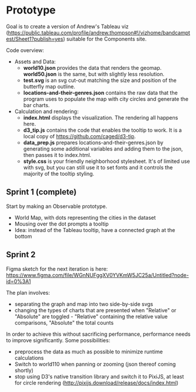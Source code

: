 # Prototype

Goal is to create a version of Andrew's Tableau viz (https://public.tableau.com/profile/andrew.thompson#!/vizhome/bandcamptest/Sheet1?publish=yes) suitable for the Components site.

Code overview:
- Assets and Data:
  - **world10.json** provides the data that renders the geomap. **world50.json** is the same, but with slightly less resolution.
  - **test.svg** is an svg cut-out matching the size and position of the butterfly map outline.
  - **locations-and-their-genres.json** contains the raw data that the program uses to populate the map with city circles and generate the bar charts.
- Calculation and rendering:
  - **index.html** displays the visualization. The rendering all happens here.
  - **d3_tip.js** contains the code that enables the tooltip to work. It is a local copy of https://github.com/caged/d3-tip.
  - **data_prep.js** prepares locations-and-their-genres.json by generating some additional variables and adding them to the json, then passes it to index.html.
  - **style.css** is your friendly neighborhood stylesheet. It's of limited use with svg, but you can still use it to set fonts and it controls the majority of the tooltip styling.


## Sprint 1 (complete)
Start by making an Observable prototype.

- World Map, with dots representing the cities in the dataset
- Mousing over the dot prompts a tooltip
- Idea: instead of the Tableau tooltip, have a connected graph at the bottom

## Sprint 2
Figma sketch for the next iteration is here: https://www.figma.com/file/WGnNUFggXV0YVKmW5JC25a/Untitled?node-id=0%3A1

The plan involves:
- separating the graph and map into two side-by-side svgs
- changing the types of charts that are presented when "Relative" or "Absolute" are toggled - "Relative" containing the relative value comparisons, "Absolute" the total counts

In order to achieve this without sacrificing performance, performance needs to improve significantly. Some possibilities:
- preprocess the data as much as possible to minimize runtime calculations
- Switch to world110 when panning or zooming (json thereof coming shortly)
- stop using D3's native transition library and switch it to PixiJS, at least for circle rendering (http://pixijs.download/release/docs/index.html)
